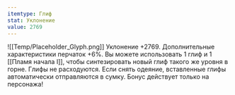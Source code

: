 ```yaml
---
itemtype: Глиф
stat: Уклонение 
value: 2769
---
```

![[Temp/Placeholder_Glyph.png]]
Уклонение +2769. Дополнительные характеристики перчаток +6%. Вы можете использовать 1 глиф и 1 [[Пламя начала I]], чтобы синтезировать новый глиф такого же уровня в горне. Глифы не расходуются. Если снять одеяние, вставленные глифы автоматически отправляются в сумку. Бонус действует только на персонажа!
